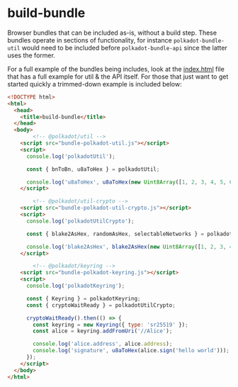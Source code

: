 # build-bundle

Browser bundles that can be included as-is, without a build step. These bundles operate in sections of functionality, for instance `polkadot-bundle-util` would need to be included before `polkadot-bundle-api` since the latter uses the former.

For a full example of the bundles being includes, look at the [index.html](index.html) file that has a full example for util & the API itself. For those that just want to get started quickly a trimmed-down example is included below:

```html
<!DOCTYPE html>
<html>
  <head>
    <title>build-bundle</title>
  </head>
  <body>
		<!-- @polkadot/util -->
    <script src="bundle-polkadot-util.js"></script>
    <script>
      console.log('polkadotUtil');

      const { bnToBn, u8aToHex } = polkadotUtil;

      console.log('u8aToHex', u8aToHex(new Uint8Array([1, 2, 3, 4, 5, 6, 7, 8])));
    </script>

		<!-- @polkadot/util-crypto -->
    <script src="bundle-polkadot-util-crypto.js"></script>
    <script>
      console.log('polkadotUtilCrypto');

      const { blake2AsHex, randomAsHex, selectableNetworks } = polkadotUtilCrypto;

      console.log('blake2AsHex', blake2AsHex(new Uint8Array([1, 2, 3, 4, 5, 6, 7, 8])));
    </script>

		<!-- @polkadot/keyring -->
    <script src="bundle-polkadot-keyring.js"></script>
    <script>
      console.log('polkadotKeyring');

      const { Keyring } = polkadotKeyring;
      const { cryptoWaitReady } = polkadotUtilCrypto;

      cryptoWaitReady().then(() => {
        const keyring = new Keyring({ type: 'sr25519' });
        const alice = keyring.addFromUri('//Alice');

        console.log('alice.address', alice.address);
        console.log('signature', u8aToHex(alice.sign('hello world')));
      });
    </script>
  </body>
</html>
```
